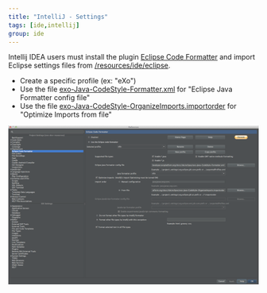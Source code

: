 ```yaml
---
title: "IntelliJ - Settings"
tags: [ide,intellij]
group: ide
---
```


Intellij IDEA users must install the plugin [Eclipse Code Formatter](http://plugins.jetbrains.com/plugin/?id=6546) and import Eclipse settings files from [/resources/ide/eclipse]({{site.github.repository_url}}/tree/master/resources/ide/eclipse/).

* Create a specific profile (ex: "eXo")
* Use the file [exo-Java-CodeStyle-Formatter.xml](/resources/ide/eclipse/exo-Java-CodeStyle-Formatter.xml) for "Eclipse Java Formatter config file"
* Use the file [exo-Java-CodeStyle-OrganizeImports.importorder](/resources/ide/eclipse/exo-Java-CodeStyle-OrganizeImports.importorder) for "Optimize Imports from file"

![IntelliJ Eclipse Code Formatter](intellij-eclipse-code-formatter.png)
